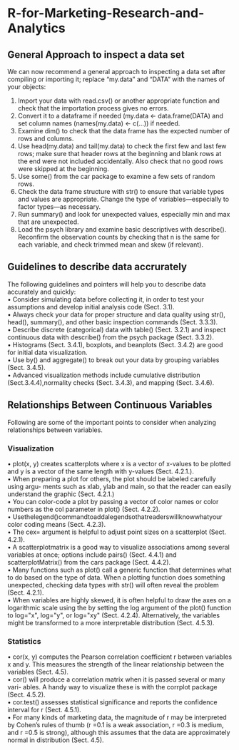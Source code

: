 # R-for-Marketing-Research-and-Analytics

## General Approach to inspect a data set
We can now recommend a general approach to inspecting a data set after compiling or importing it; replace “my.data” and “DATA” with the names of your objects:  
1. Import your data with read.csv() or another appropriate function and check that the importation process gives no errors.  
2. Convert it to a dataframe if needed (my.data <- data.frame(DATA) and set column names (names(my.data) <- c(...)) if needed.  
3. Examine dim() to check that the data frame has the expected number of rows and columns.  
4. Use head(my.data) and tail(my.data) to check the first few and last few rows; make sure that header rows at the beginning and blank rows at the end were not included accidentally. Also check that no good rows were skipped at the beginning.  
5. Use some() from the car package to examine a few sets of random rows.  
6. Check the data frame structure with str() to ensure that variable types and values are appropriate. Change the type of variables—especially to factor types—as necessary.  
7. Run summary() and look for unexpected values, especially min and max that are unexpected.  
8. Load the psych library and examine basic descriptives with describe(). Reconfirm the observation counts by checking that n is the same for each variable, and check trimmed mean and skew (if relevant).  

## Guidelines to describe data accrurately
The following guidelines and pointers will help you to describe data accurately and quickly:  
• Consider simulating data before collecting it, in order to test your assumptions and develop initial analysis code (Sect. 3.1).  
• Always check your data for proper structure and data quality using str(), head(), summary(), and other basic inspection commands (Sect. 3.3.3).  
• Describe discrete (categorical) data with table() (Sect. 3.2.1) and inspect continuous data with describe() from the psych package (Sect. 3.3.2).  
• Histograms (Sect. 3.4.1), boxplots, and beanplots (Sect. 3.4.2) are good for initial data visualization.  
• Use by() and aggregate() to break out your data by grouping variables (Sect. 3.4.5).  
• Advanced visualization methods include cumulative distribution (Sect.3.4.4),normality checks (Sect. 3.4.3), and mapping (Sect. 3.4.6).  



## Relationships Between Continuous Variables  
Following are some of the important points to consider when analyzing relationships between variables.  
### Visualization  
• plot(x, y) creates scatterplots where x is a vector of x-values to be plotted and y is a vector of the same length with y-values (Sect. 4.2.1.).  
• When preparing a plot for others, the plot should be labeled carefully using argu- ments such as xlab, ylab and main, so that the reader can easily understand the graphic (Sect. 4.2.1.)  
• You can color-code a plot by passing a vector of color names or color numbers as the col parameter in plot() (Sect. 4.2.2).  
• Usethelegend()commandtoaddalegendsothatreaderswillknowwhatyour color coding means (Sect. 4.2.3).  
• The cex= argument is helpful to adjust point sizes on a scatterplot (Sect. 4.2.1).  
• A scatterplotmatrix is a good way to visualize associations among several variables at once; options include pairs() (Sect. 4.4.1) and scatterplotMatrix()
from the cars package (Sect. 4.4.2).  
• Many functions such as plot() call a generic function that determines what to do based on the type of data. When a plotting function does something unexpected,
checking data types with str() will often reveal the problem (Sect. 4.2.1).  
• When variables are highly skewed, it is often helpful to draw the axes on a logarithmic scale using the by setting the log argument of the plot() function to log="x", log="y", or log="xy" (Sect. 4.2.4). Alternatively, the variables might be transformed to a more interpretable distribution (Sect. 4.5.3).  
  
### Statistics   
• cor(x, y) computes the Pearson correlation coefficient r between variables x and y. This measures the strength of the linear relationship between the variables (Sect. 4.5).  
• cor() will produce a correlation matrix when it is passed several or many vari- ables. A handy way to visualize these is with the corrplot package (Sect. 4.5.2).  
• cor.test() assesses statistical significance and reports the confidence interval for r (Sect. 4.5.1).  
• For many kinds of marketing data, the magnitude of r may be interpreted by Cohen’s rules of thumb (r =0.1 is a weak association, r =0.3 is medium, and r =0.5 is strong), although this assumes that the data are approximately normal in distribution (Sect. 4.5).  
